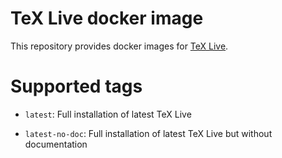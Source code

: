 # TeX Live docker image

This repository provides docker images for [TeX Live](https://www.tug.org/texlive/).

# Supported tags

- `latest`: Full installation of latest TeX Live

- `latest-no-doc`: Full installation of latest TeX Live but without documentation
